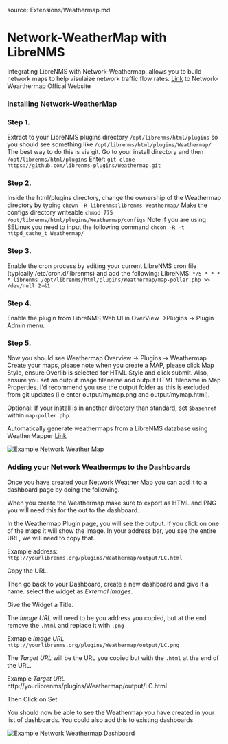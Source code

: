 source: Extensions/Weathermap.md

# Network-WeatherMap with LibreNMS
Integrating LibreNMS with Network-Weathermap, allows you to build network maps to help visulaize network traffic flow rates.
[Link](https://network-weathermap.com/) to Network-Wearthermap Offical Website

### Installing Network-WeatherMap

### Step 1. 
Extract to your LibreNMS plugins directory `/opt/librenms/html/plugins` so you should see something like `/opt/librenms/html/plugins/Weathermap/`
The best way to do this is via git. Go to your install directory and then `/opt/librenms/html/plugins`
Enter:
    `git clone https://github.com/librenms-plugins/Weathermap.git`
### Step 2.
Inside the html/plugins directory, change the ownership of the Weathermap directory by typing `chown -R librenms:librenms Weathermap/`
Make the configs directory writeable `chmod 775 /opt/librenms/html/plugins/Weathermap/configs`
Note if you are using SELinux you need to input the following command `chcon -R -t httpd_cache_t Weathermap/`
### Step 3. 
Enable the cron process by editing your current LibreNMS cron file (typically /etc/cron.d/librenms) and add the following:
LibreNMS:  `*/5 * * * * librenms /opt/librenms/html/plugins/Weathermap/map-poller.php >> /dev/null 2>&1`
### Step 4. 
Enable the plugin from LibreNMS Web UI in OverView ->Plugins -> Plugin Admin menu.

### Step 5. 
Now you should see Weathermap Overview -> Plugins -> Weathermap
Create your maps, please note when you create a MAP, please click Map Style, ensure Overlib is selected for HTML Style and click submit.
Also, ensure you set an output image filename and output HTML filename in Map Properties.
I'd recommend you use the output folder as this is excluded from git updates (i.e enter output/mymap.png and output/mymap.html).

Optional: If your install is in another directory than standard, set `$basehref` within `map-poller.php`.

Automatically generate weathermaps from a LibreNMS database using WeatherMapper [Link](https://github.com/pblasquez/weathermapper)

![Example Network Weather Map](/img/network-weather-map.PNG)


### Adding your Network Weathermps to the Dashboards

Once you have created your Network Weather Map you can add it to a dashboard page by doing the following.

When you create the Weathermap make sure to export as HTML and PNG you will need this for the out to the dashboard.

In the Weathermap Plugin page, you will see the output. If you click on one of the maps it will show the image. In your address bar, you see the entire URL, we will need to copy that.

Example address: `http://yourlibrenms.org/plugins/Weathermap/output/LC.html`

Copy the URL. 

Then go back to your Dashboard, create a new dashboard and give it a name. select the widget as *External Images*. 

Give the Widget a Title.

The *Image URL* will need to be you address you copied, but at the end remove the `.html` and replace it with `.png` 

Exmaple  *Image URL* `http://yourlibrenms.org/plugins/Weathermap/output/LC.png`

The *Target URL* will be the URL you copied but with the `.html` at the end of the URL. 

Example *Target URL* http://yourlibrenms/plugins/Weathermap/output/LC.html

Then Click on Set

You should now be able to see the Weathermap you have created in your list of dashboards. You could also add this to existing dashboards 

![Example Network Weathermap Dashboard](/img/network-weathermap-dashboard.PNG)
